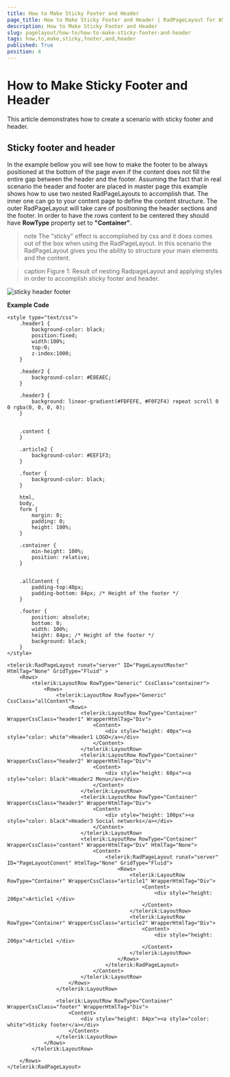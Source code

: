 ```yaml
---
title: How to Make Sticky Footer and Header
page_title: How to Make Sticky Footer and Header | RadPageLayout for ASP.NET AJAX Documentation
description: How to Make Sticky Footer and Header
slug: pagelayout/how-to/how-to-make-sticky-footer-and-header
tags: how,to,make,sticky,footer,and,header
published: True
position: 4
---
```


# How to Make Sticky Footer and Header



This article demonstrates how to create a scenario with sticky footer and header.

## Sticky footer and header

In the example bellow you will see how to make the footer to be always positioned at the bottom of the page even if the content does not fill the entire gap between the header and the footer. Assuming the fact that in real scenario the header and footer are placed in master page this example shows how to use two nested RadPageLayouts to accomplish that. The inner one can go to your content page to define the content structure. The outer RadPageLayout will take care of positioning the header sections and the footer. In order to have the rows content to be centered they should have **RowType** property set to **"Container"**.

>note The "sticky" effect is accomplished by css and it does comes out of the box when using the RadPageLayout. In this scenario the RadPageLayout gives you the ability to structure your main elements and the content.
>

>caption Figure 1: Result of nesting RadpageLayout and applying styles in order to accomplish sticky footer and header.

![sticky header footer](images/sticky_header_footer.png)

**Example Code**

````ASPNET
<style type="text/css">
    .header1 {
        background-color: black;
        position:fixed;
        width:100%;
        top:0;
        z-index:1000;
    }

    .header2 {
        background-color: #E8EAEC;
    }

    .header3 {
        background: linear-gradient(#FDFEFE, #F0F2F4) repeat scroll 0 0 rgba(0, 0, 0, 0);
    }


    .content {
    }

    .article2 {
        background-color: #EEF1F3;
    }

    .footer {
        background-color: black;
    }

    html,
    body,
    form {
        margin: 0;
        padding: 0;
        height: 100%;
    }

    .container {
        min-height: 100%;
        position: relative;
    }


    .allContent {
        padding-top:40px;
        padding-bottom: 84px; /* Height of the footer */
    }

    .footer {
        position: absolute;
        bottom: 0;
        width: 100%;
        height: 84px; /* Height of the footer */
        background: black;
    }
</style>
````



````ASPNET
<telerik:RadPageLayout runat="server" ID="PageLayoutMaster" HtmlTag="None" GridType="Fluid" >
    <Rows>
        <telerik:LayoutRow RowType="Generic" CssClass="container">
            <Rows>
                <telerik:LayoutRow RowType="Generic" CssClass="allContent">
                    <Rows>
                        <telerik:LayoutRow RowType="Container" WrapperCssClass="header1" WrapperHtmlTag="Div">
                            <Content>
                                <div style="height: 40px"><a style="color: white">Header1 LOGO</a></div>
                            </Content>
                        </telerik:LayoutRow>
                        <telerik:LayoutRow RowType="Container" WrapperCssClass="header2" WrapperHtmlTag="Div">
                            <Content>
                                <div style="height: 60px"><a style="color: black">Header2 Menu</a></div>
                            </Content>
                        </telerik:LayoutRow>
                        <telerik:LayoutRow RowType="Container" WrapperCssClass="header3" WrapperHtmlTag="Div">
                            <Content>
                                <div style="height: 100px"><a style="color: black">Header3 Social networks</a></div>
                            </Content>
                        </telerik:LayoutRow>
                        <telerik:LayoutRow RowType="Container" WrapperCssClass="content" WrapperHtmlTag="Div" HtmlTag="None">
                            <Content>
                                <telerik:RadPageLayout runat="server" ID="PageLayoutConent" HtmlTag="None" GridType="Fluid">
                                    <Rows>
                                        <telerik:LayoutRow RowType="Container" WrapperCssClass="article1" WrapperHtmlTag="Div">
                                            <Content>
                                                <div style="height: 200px">Article1 </div>
                                            </Content>
                                        </telerik:LayoutRow>
                                        <telerik:LayoutRow RowType="Container" WrapperCssClass="article2" WrapperHtmlTag="Div">
                                            <Content>
                                                <div style="height: 200px">Article1 </div>
                                            </Content>
                                        </telerik:LayoutRow>
                                    </Rows>
                                </telerik:RadPageLayout>
                            </Content>
                        </telerik:LayoutRow>
                    </Rows>
                </telerik:LayoutRow>

                <telerik:LayoutRow RowType="Container" WrapperCssClass="footer" WrapperHtmlTag="Div">
                    <Content>
                        <div style="height: 84px"><a style="color: white">Sticky footer</a></div>
                    </Content>
                </telerik:LayoutRow>
            </Rows>
        </telerik:LayoutRow>

    </Rows>
</telerik:RadPageLayout>
````


